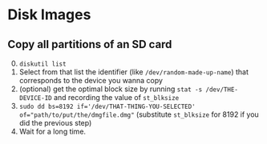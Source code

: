 # Disk Images

## Copy all partitions of an SD card
0. `diskutil list`
1. Select from that list the identifier (like `/dev/random-made-up-name`) that corresponds to the device you wanna copy
2. (optional) get the optimal block size by running `stat -s /dev/THE-DEVICE-ID` and recording the value of `st_blksize`
3. `sudo dd bs=8192 if='/dev/THAT-THING-YOU-SELECTED' of="path/to/put/the/dmgfile.dmg"` (substitute `st_blksize` for 8192 if you did the previous step)
4. Wait for a long time.
